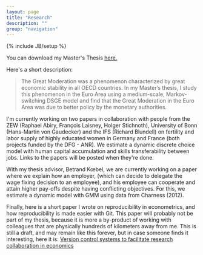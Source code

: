 ```yaml
---
layout: page
title: "Research"
description: ""
group: "navigation"
---
```

{% include JB/setup %}

You can download my Master's Thesis [here.](http://min.us/l5AzLDg7Tyu58)  

Here's a short description:

>The Great Moderation was a phenomenon characterized by great economic stability in all OECD countries. In my Master’s thesis, I study this phenomenon in the Euro Area using a medium-scale, Markov-switching DSGE model and find that the Great Moderation in the Euro Area was due to better policy by the monetary authorities.

I'm currently working on two papers in collaboration with people from the ZEW (Raphael Abiry, François Laisney, Holger Stichnoth), University of Bonn (Hans-Martin von Gaudecker) and the IFS (Richard Blundell) on fertility and labor supply of highly educated women in Germany and France (both projects funded by the DFG - ANR). We estimate a dynamic discrete choice model with human capital accumulation and skills transferability between jobs. Links to the papers will be posted when they're done.

With my thesis advisor, Betrand Kœbel, we are currently working on a paper where we explain how an employer, (which can decide to delegate the wage fixing decision to an employee), and his employee can cooperate and attain higher pay-offs despite having conflicting objectives. For this, we estimate a dynamic model with GMM using data from Charness (2012).

Finally, here is a short paper I wrote on reproducibility in econometrics, and how reproducibility is made easier with Git. This paper will probably not be part of my thesis, because it is more a by-product of working with colleagues that are physically hundreds of kilometers away from me. This is still a draft, and may remain like this forever, but in case someone finds it interesting, here it is: [Version control systems to facilitate research collaboration in economics](https://www.dropbox.com/s/8qooxct1wgdkv1w/Version%20control%20systems%20to%20facilitate%20research%20collaboration%20in%20economics%20-%20Bruno%20Rodrigues.pdf?dl=0)
